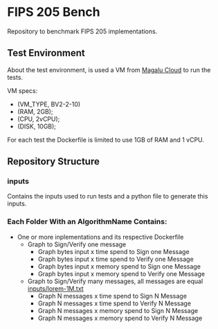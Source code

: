 # FIPS 205 Bench

Repository to benchmark FIPS 205 implementations.

## Test Environment

About the test environment, is used a VM from [Magalu Cloud](https://magalu.cloud/) to run the tests.

VM specs:
  - (VM_TYPE, BV2-2-10)
  - (RAM, 2GB);
  - (CPU, 2vCPU);
  - (DISK, 10GB);

For each test the Dockerfile is limited to use 1GB of RAM and 1 vCPU.

## Repository Structure

### inputs

Contains the inputs used to run tests and a python file to generate this inputs.

### Each Folder With an **AlgorithmName** Contains:
- One or more inplementations and its respective Dockerfile
  - Graph to Sign/Verify one message
    - Graph bytes input x time spend to Sign one Message
    - Graph bytes input x time spend to Verify one Message
    - Graph bytes input x memory spend to Sign one Message
    - Graph bytes input x memory spend to Verify one Message
  - Graph to Sign/Verify many messages, all messages are equal [inputs/lorem-1M.txt](inputs/lorem-1M.txt)
    - Graph N messages x time spend to Sign N Message
    - Graph N messages x time spend to Verify N Message
    - Graph N messages x memory spend to Sign N Message
    - Graph N messages x memory spend to Verify N Message
